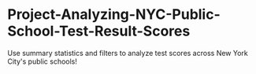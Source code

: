 # Project-Analyzing-NYC-Public-School-Test-Result-Scores
Use summary statistics and filters to analyze test scores across New York City's public schools!
